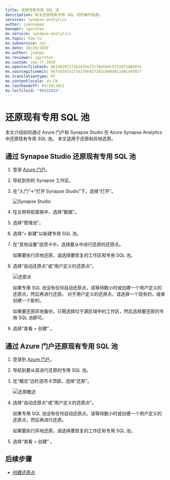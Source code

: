 ```yaml
---
title: 还原现有专用 SQL 池
description: 有关还原现有专用 SQL 池的操作指南。
services: synapse-analytics
author: joannapea
manager: igorstan
ms.service: synapse-analytics
ms.topic: how-to
ms.subservice: sql
ms.date: 10/29/2020
ms.author: joanpo
ms.reviewer: igorstan
ms.custom: seo-lt-2019
ms.openlocfilehash: 86150107273b247bef2c74e5b8c5272d7148587e
ms.sourcegitcommit: 867cb1b7a1f3a1f0b427282c648d411d0ca4f81f
ms.translationtype: HT
ms.contentlocale: zh-CN
ms.lasthandoff: 03/19/2021
ms.locfileid: "94332035"
---
```

# <a name="restore-an-existing-dedicated-sql-pool"></a>还原现有专用 SQL 池

本文介绍如何通过 Azure 门户和 Synapse Studio 在 Azure Synapse Analytics 中还原现有专用 SQL 池。 本文适用于还原和异地还原。 

## <a name="restore-an-existing-dedicated-sql-pool-through-the-synapse-studio"></a>通过 Synapse Studio 还原现有专用 SQL 池

1. 登录 [Azure 门户](https://portal.azure.com/)。
2. 导航到你的 Synapse 工作区。 
3. 在“入门”->“打开 Synapse Studio”下，选择“打开”。

    ![ Synapse Studio](../media/sql-pools/open-synapse-studio.png)
4. 在左侧导航窗格中，选择“数据”。
5. 选择“管理池”。 
6. 选择“+ 新建”以新建专用 SQL 池。 
7. 在“其他设置”选项卡中，选择要从中进行还原的还原点。 

    如果要执行异地还原，请选择要恢复的工作区和专用 SQL 池。 

8. 选择“自动还原点”或“用户定义的还原点”。  

    ![还原点](../media/sql-pools/restore-point.PNG)

    如果专用 SQL 池没有任何自动还原点，请等待数小时或创建一个用户定义的还原点，然后再进行还原。 对于用户定义的还原点，请选择一个现有的，或者创建一个新的。

    如果要还原异地备份，只需选择位于源区域中的工作区，然后选择要还原的专用 SQL 池即可。 

9. 选择“查看 + 创建”  。

## <a name="restore-an-existing-dedicated-sql-pool-through-the-azure-portal"></a>通过 Azure 门户还原现有专用 SQL 池

1. 登录到 [Azure 门户](https://portal.azure.com/)。
2. 导航到要从其进行还原的专用 SQL 池。
3. 在“概览”边栏选项卡顶部，选择“还原”。

    ![ 还原概述](../media/sql-pools/restore-sqlpool-01.png)

4. 选择“自动还原点”或“用户定义的还原点”。  

    如果专用 SQL 池没有任何自动还原点，请等待数小时或创建一个用户定义的还原点，然后再进行还原。 

    如果要执行异地还原，请选择要恢复的工作区和专用 SQL 池。 

5. 选择“查看 + 创建”  。

## <a name="next-steps"></a>后续步骤

- [创建还原点](sqlpool-create-restore-point.md)
